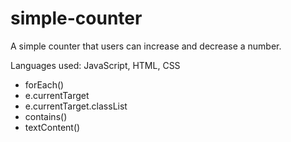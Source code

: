 # simple-counter

A simple counter that users can increase and decrease a number.

Languages used: JavaScript, HTML, CSS

- forEach()
- e.currentTarget
- e.currentTarget.classList
- contains()
- textContent()
